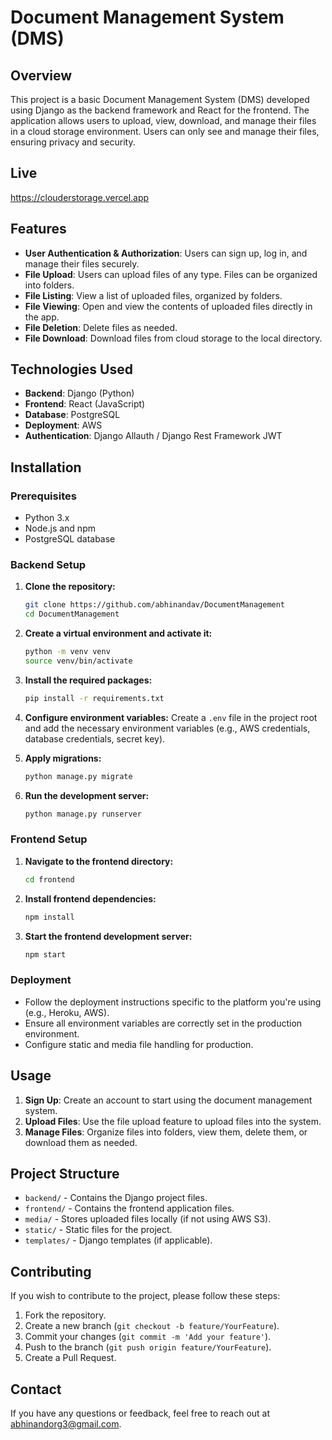 # Document Management System (DMS)


## Overview

This project is a basic Document Management System (DMS) developed using Django as the backend framework and React for the frontend. The application allows users to upload, view, download, and manage their files in a cloud storage environment. Users can only see and manage their files, ensuring privacy and security.

## Live

https://clouderstorage.vercel.app

## Features

- **User Authentication & Authorization**: Users can sign up, log in, and manage their files securely.
- **File Upload**: Users can upload files of any type. Files can be organized into folders.
- **File Listing**: View a list of uploaded files, organized by folders.
- **File Viewing**: Open and view the contents of uploaded files directly in the app.
- **File Deletion**: Delete files as needed.
- **File Download**: Download files from cloud storage to the local directory.

## Technologies Used

- **Backend**: Django (Python)
- **Frontend**: React (JavaScript)
- **Database**: PostgreSQL
- **Deployment**: AWS
- **Authentication**: Django Allauth / Django Rest Framework JWT

## Installation

### Prerequisites

- Python 3.x
- Node.js and npm
- PostgreSQL database

### Backend Setup

1. **Clone the repository:**
   ```bash
   git clone https://github.com/abhinandav/DocumentManagement
   cd DocumentManagement
   ```

2. **Create a virtual environment and activate it:**
   ```bash
   python -m venv venv
   source venv/bin/activate
   ```

3. **Install the required packages:**
   ```bash
   pip install -r requirements.txt
   ```

4. **Configure environment variables:**
   Create a `.env` file in the project root and add the necessary environment variables (e.g., AWS credentials, database credentials, secret key).

5. **Apply migrations:**
   ```bash
   python manage.py migrate
   ```

6. **Run the development server:**
   ```bash
   python manage.py runserver
   ```

### Frontend Setup

1. **Navigate to the frontend directory:**
   ```bash
   cd frontend
   ```

2. **Install frontend dependencies:**
   ```bash
   npm install
   ```

3. **Start the frontend development server:**
   ```bash
   npm start
   ```

### Deployment

- Follow the deployment instructions specific to the platform you're using (e.g., Heroku, AWS).
- Ensure all environment variables are correctly set in the production environment.
- Configure static and media file handling for production.

## Usage

1. **Sign Up**: Create an account to start using the document management system.
2. **Upload Files**: Use the file upload feature to upload files into the system.
3. **Manage Files**: Organize files into folders, view them, delete them, or download them as needed.

## Project Structure

- `backend/` - Contains the Django project files.
- `frontend/` - Contains the frontend application files.
- `media/` - Stores uploaded files locally (if not using AWS S3).
- `static/` - Static files for the project.
- `templates/` - Django templates (if applicable).

## Contributing

If you wish to contribute to the project, please follow these steps:

1. Fork the repository.
2. Create a new branch (`git checkout -b feature/YourFeature`).
3. Commit your changes (`git commit -m 'Add your feature'`).
4. Push to the branch (`git push origin feature/YourFeature`).
5. Create a Pull Request.

## Contact

If you have any questions or feedback, feel free to reach out at abhinandorg3@gmail.com.

